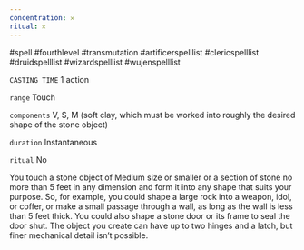 ```yaml
---
concentration: 𐄂
ritual: 𐄂
---
```

#spell #fourthlevel #transmutation #artificerspelllist #clericspelllist #druidspelllist #wizardspelllist #wujenspelllist

`CASTING TIME`
1 action

`range`
Touch

`components`
V, S, M (soft clay, which must be worked into roughly the desired shape of the stone object)

`duration`
Instantaneous

`ritual`
No

You touch a stone object of Medium size or smaller or a section of stone no more than 5 feet in any dimension and form it into any shape that suits your purpose. So, for example, you could shape a large rock into a weapon, idol, or coffer, or make a small passage through a wall, as long as the wall is less than 5 feet thick. You could also shape a stone door or its frame to seal the door shut. The object you create can have up to two hinges and a latch, but finer mechanical detail isn’t possible.